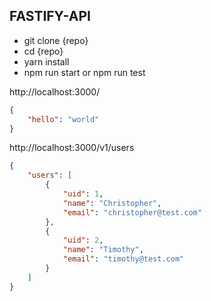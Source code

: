 ## FASTIFY-API

* git clone {repo}
* cd {repo}
* yarn install
* npm run start or npm run test

http://localhost:3000/
```json
{
    "hello": "world"
}
```

http://localhost:3000/v1/users
```json
{
    "users": [
        {
            "uid": 1,
            "name": "Christopher",
            "email": "christopher@test.com"
        },
        {
            "uid": 2,
            "name": "Timothy",
            "email": "timothy@test.com"
        }
    ]
}
```